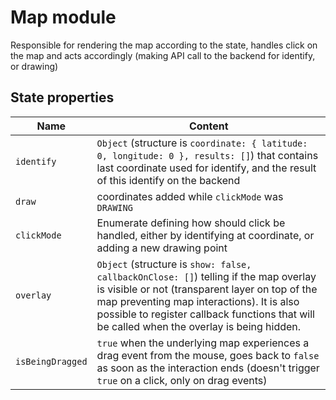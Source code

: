 # Map module

Responsible for rendering the map according to the state, handles click on the map and acts accordingly (making API call to the backend for identify, or drawing)

## State properties

| Name | Content |
| ---- | ------- |
| `identify` | `Object` (structure is `coordinate: { latitude: 0, longitude: 0 }, results: []`) that contains last coordinate used for identify, and the result of this identify on the backend |
| `draw` | coordinates added while `clickMode` was `DRAWING` |
| `clickMode` | Enumerate defining how should click be handled, either by identifying at coordinate, or adding a new drawing point |
| `overlay` | `Object` (structure is `show: false, callbackOnClose: []`) telling if the map overlay is visible or not (transparent layer on top of the map preventing map interactions). It is also possible to register callback functions that will be called when the overlay is being hidden.
| `isBeingDragged` | `true` when the underlying map experiences a drag event from the mouse, goes back to `false` as soon as the interaction ends (doesn't trigger `true` on a click, only on drag events)
